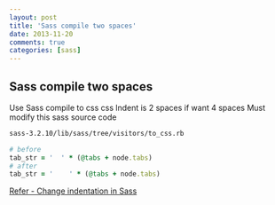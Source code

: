 ```yaml
---
layout: post
title: 'Sass compile two spaces'
date: 2013-11-20
comments: true
categories: [sass]
---
```

## Sass compile two spaces

Use Sass compile to css
css lndent is 2 spaces
if want 4 spaces
Must modify this sass source code
```sh
sass-3.2.10/lib/sass/tree/visitors/to_css.rb
```

```ruby
# before
tab_str = '  ' * (@tabs + node.tabs)
# after
tab_str = '    ' * (@tabs + node.tabs)
```

[Refer - Change indentation in Sass](http://stackoverflow.com/questions/13689264/change-indentation-in-sass)
